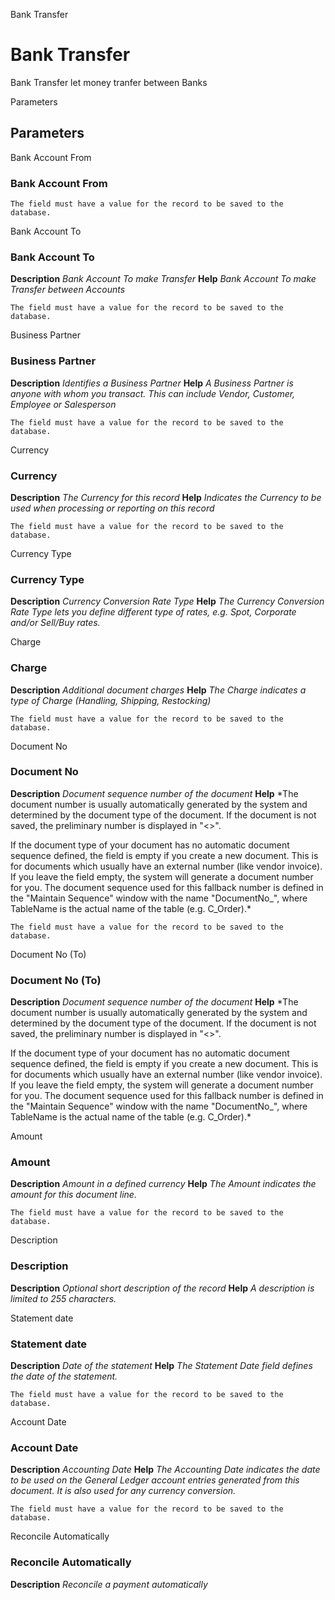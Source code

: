 
Bank Transfer
# Bank Transfer


Bank Transfer let money tranfer between Banks

Parameters
## Parameters


Bank Account From
### Bank Account From


```
The field must have a value for the record to be saved to the database.
```
Bank Account To
### Bank Account To

**Description**
 *Bank Account To make Transfer*
**Help**
 *Bank Account To make Transfer between Accounts*

```
The field must have a value for the record to be saved to the database.
```
Business Partner
### Business Partner

**Description**
 *Identifies a Business Partner*
**Help**
 *A Business Partner is anyone with whom you transact.  This can include Vendor, Customer, Employee or Salesperson*

```
The field must have a value for the record to be saved to the database.
```
Currency
### Currency

**Description**
 *The Currency for this record*
**Help**
 *Indicates the Currency to be used when processing or reporting on this record*

```
The field must have a value for the record to be saved to the database.
```
Currency Type
### Currency Type

**Description**
 *Currency Conversion Rate Type*
**Help**
 *The Currency Conversion Rate Type lets you define different type of rates, e.g. Spot, Corporate and/or Sell/Buy rates.*

Charge
### Charge

**Description**
 *Additional document charges*
**Help**
 *The Charge indicates a type of Charge (Handling, Shipping, Restocking)*

```
The field must have a value for the record to be saved to the database.
```
Document No
### Document No

**Description**
 *Document sequence number of the document*
**Help**
 *The document number is usually automatically generated by the system and determined by the document type of the document. If the document is not saved, the preliminary number is displayed in "<>".

If the document type of your document has no automatic document sequence defined, the field is empty if you create a new document. This is for documents which usually have an external number (like vendor invoice).  If you leave the field empty, the system will generate a document number for you. The document sequence used for this fallback number is defined in the "Maintain Sequence" window with the name "DocumentNo_<TableName>", where TableName is the actual name of the table (e.g. C_Order).*

```
The field must have a value for the record to be saved to the database.
```
Document No (To)
### Document No (To)

**Description**
 *Document sequence number of the document*
**Help**
 *The document number is usually automatically generated by the system and determined by the document type of the document. If the document is not saved, the preliminary number is displayed in "<>".

If the document type of your document has no automatic document sequence defined, the field is empty if you create a new document. This is for documents which usually have an external number (like vendor invoice).  If you leave the field empty, the system will generate a document number for you. The document sequence used for this fallback number is defined in the "Maintain Sequence" window with the name "DocumentNo_<TableName>", where TableName is the actual name of the table (e.g. C_Order).*

Amount
### Amount

**Description**
 *Amount in a defined currency*
**Help**
 *The Amount indicates the amount for this document line.*

```
The field must have a value for the record to be saved to the database.
```
Description
### Description

**Description**
 *Optional short description of the record*
**Help**
 *A description is limited to 255 characters.*

Statement date
### Statement date

**Description**
 *Date of the statement*
**Help**
 *The Statement Date field defines the date of the statement.*

```
The field must have a value for the record to be saved to the database.
```
Account Date
### Account Date

**Description**
 *Accounting Date*
**Help**
 *The Accounting Date indicates the date to be used on the General Ledger account entries generated from this document. It is also used for any currency conversion.*

```
The field must have a value for the record to be saved to the database.
```
Reconcile Automatically
### Reconcile Automatically

**Description**
 *Reconcile a payment automatically*
